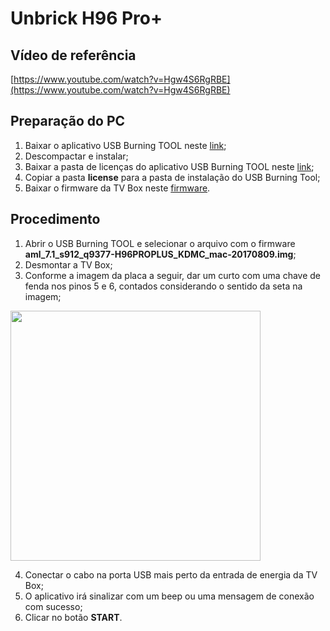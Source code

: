 # Unbrick H96 Pro+

## Vídeo de referência

[https://www.youtube.com/watch?v=Hgw4S6RgRBE](https://www.youtube.com/watch?v=Hgw4S6RgRBE)

## Preparação do PC

1. Baixar o aplicativo USB Burning TOOL neste [link](https://www.dropbox.com/scl/fi/1cyn5w7fp1h9gdmlv6xyc/USB_Burning_Tool_v2.1.6.zip?rlkey=mvdwepd9g489vggn746n9y46w&dl=0);
2. Descompactar e instalar;
3. Baixar a pasta de licenças do aplicativo USB Burning TOOL neste [link](https://www.dropbox.com/scl/fi/fzg0j3ymnxy6phoibdj65/licences.zip?rlkey=1eg8bsa7wfumjq8tznerzt84f&dl=0);
4. Copiar a pasta **license** para a pasta de instalação do USB Burning Tool;
5. Baixar o firmware da TV Box neste [firmware](https://www.dropbox.com/scl/fi/fsbjecmdo09dh5bh1ex5y/firmware.rar?rlkey=29n57tgr75d98wbfd0dixr691&dl=0).

## Procedimento

1. Abrir o USB Burning TOOL e selecionar o arquivo com o firmware **aml_7.1_s912_q9377-H96PROPLUS_KDMC_mac-20170809.img**;
2. Desmontar a TV Box;
3. Conforme a imagem da placa a seguir, dar um curto com uma chave de fenda nos pinos 5 e 6, contados considerando o 
sentido da seta na imagem;

<img src="./image_01.png" height="400">

4. Conectar o cabo na porta USB mais perto da entrada de energia da TV Box;
5. O aplicativo irá sinalizar com um beep ou uma mensagem de conexão com sucesso;
6. Clicar no botão **START**.